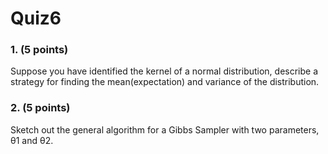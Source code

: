 # Quiz6

### 1. (5 points)
Suppose you have identified the kernel of a normal distribution, describe a strategy for finding the mean(expectation) and variance of the distribution.

### 2. (5 points)
Sketch out the general algorithm for a Gibbs Sampler with two parameters, θ1 and θ2.

